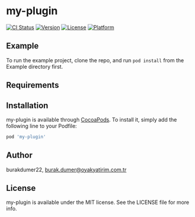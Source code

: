 # my-plugin

[![CI Status](https://img.shields.io/travis/burakdumer22/my-plugin.svg?style=flat)](https://travis-ci.org/burakdumer22/my-plugin)
[![Version](https://img.shields.io/cocoapods/v/my-plugin.svg?style=flat)](https://cocoapods.org/pods/my-plugin)
[![License](https://img.shields.io/cocoapods/l/my-plugin.svg?style=flat)](https://cocoapods.org/pods/my-plugin)
[![Platform](https://img.shields.io/cocoapods/p/my-plugin.svg?style=flat)](https://cocoapods.org/pods/my-plugin)

## Example

To run the example project, clone the repo, and run `pod install` from the Example directory first.

## Requirements

## Installation

my-plugin is available through [CocoaPods](https://cocoapods.org). To install
it, simply add the following line to your Podfile:

```ruby
pod 'my-plugin'
```

## Author

burakdumer22, burak.dumer@oyakyatirim.com.tr

## License

my-plugin is available under the MIT license. See the LICENSE file for more info.
